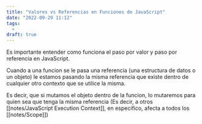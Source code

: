 ```yaml
---
title: "Valores vs Referencias en Funciones de JavaScript"
date: "2022-09-29 11:12"
tags: 
  - 
draft: true
---
```

Es importante entender como funciona el paso por valor y paso por referencia en JavaScript.

Cuando a una funcion se le pasa una referencia (una estructura de datos o un objeto) le estamos pasando la misma referencia que existe dentro de cualquier otro contexto que se utilice la misma.

Es decir, que si mutamos el objeto dentro de la funcion, lo mutaremos para quien sea que tenga la misma referencia (Es decir, a otros [[notes/JavaScript Execution Context]], en especifico, afecta a todos los [[notes/Scope]])
